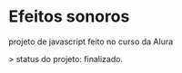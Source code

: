 <h1>Efeitos sonoros</h1>
<p>projeto de javascript feito no curso da Alura<p>
> status do projeto: finalizado.
  
